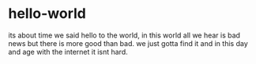# hello-world
its about time we said hello to the world, in this world all we hear is bad news but there is more good than bad. we just gotta find it and in this day and age with the internet it isnt hard.
